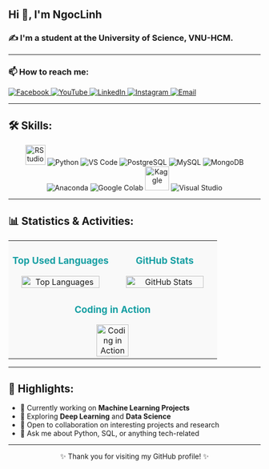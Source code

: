 <h2 align="left">Hi 👋, I'm NgocLinh</h2>
<h3 align="left">✍ I'm a student at the University of Science, VNU-HCM.</h3>

---

### 📫 How to reach me:

<p align="left">
  <a href="https://www.facebook.com/profile.php?id=100030448200454&locale=vi_VN" target="_blank">
    <img src="https://img.icons8.com/fluency/32/facebook-new.png" alt="Facebook"/>
  </a>
  <a href="https://www.youtube.com/@noichao005" target="_blank">
    <img src="https://img.icons8.com/fluency/32/youtube-play.png" alt="YouTube"/>
  </a>
  <a href="https://www.linkedin.com/in/ng%E1%BB%8Dc-linh-phan-th%E1%BB%8B-a07246352" target="_blank">
    <img src="https://img.icons8.com/fluency/32/linkedin.png" alt="LinkedIn"/>
  </a>
  <a href="https://instagram.com/n_nlyh" target="_blank">
    <img src="https://img.icons8.com/fluency/32/instagram-new.png" alt="Instagram"/>
  </a>
  <a href="mailto:noichao_007@gmail.com" target="_blank">
    <img src="https://img.icons8.com/fluency/32/gmail.png" alt="Email"/>
  </a>
</p>

---

## 🛠 Skills:

<p align="center">
  <img src="https://upload.wikimedia.org/wikipedia/commons/1/1b/RStudio_logo_flat.svg" width="40" alt="RStudio"/>
  <img src="https://img.icons8.com/color/48/python--v1.png" alt="Python"/>
  <img src="https://img.icons8.com/color/48/visual-studio-code-2019.png" alt="VS Code"/>
  <img src="https://img.icons8.com/color/48/postgreesql.png" alt="PostgreSQL"/>
  <img src="https://img.icons8.com/color/48/mysql-logo.png" alt="MySQL"/>
  <img src="https://img.icons8.com/color/48/mongodb.png" alt="MongoDB"/>
  <img src="https://img.icons8.com/dusk/48/anaconda.png" alt="Anaconda"/>
  <img src="https://img.icons8.com/color/48/google-colab.png" alt="Google Colab"/>
  <img src="https://cdn.jsdelivr.net/gh/devicons/devicon/icons/kaggle/kaggle-original-wordmark.svg" width="48" height="48" alt="Kaggle"/>
  <img src="https://img.icons8.com/color/48/visual-studio--v2.png" alt="Visual Studio"/>
  
</p>

---

## 📊 Statistics & Activities:

<table align="center" width="90%">
  <tr>
    <td align="center" width="50%" style="background-color: #f9f9f9;">
      <h3 style="color:#179fa3;">Top Used Languages</h3>
      <img src="https://github-readme-stats.vercel.app/api/top-langs/?username=nlinhpt&layout=compact&theme=material-palenight&hide=css&langs_count=6" alt="Top Languages" width="90%">
    </td>
    <td align="center" width="50%" style="background-color: #f9f9f9;">
      <h3 style="color:#179fa3;">GitHub Stats</h3>
      <img src="https://github-readme-stats.vercel.app/api?username=nlinhpt&show_icons=true&theme=material-palenight&count_private=true&include_all_commits=true" alt="GitHub Stats" width="90%">
    </td>
  </tr>
  <tr>
    <td colspan="2" align="center" style="background-color: #f9f9f9;">
      <h3 style="color:#179fa3;">Coding in Action</h3>
      <img src="https://cdn.dribbble.com/users/1787323/screenshots/7470213/media/d5a4462755c5c2e1bcb64440f6106b36.gif" alt="Coding in Action" width="40%" style="border-radius: 10px;">
    </td>
  </tr>
</table>

---

## 🌟 Highlights:

- 🔭 Currently working on **Machine Learning Projects**  
- 🌱 Exploring **Deep Learning** and **Data Science**  
- 🤝 Open to collaboration on interesting projects and research  
- 💬 Ask me about Python, SQL, or anything tech-related  

---

<p align="center">✨ Thank you for visiting my GitHub profile! ✨</p>
